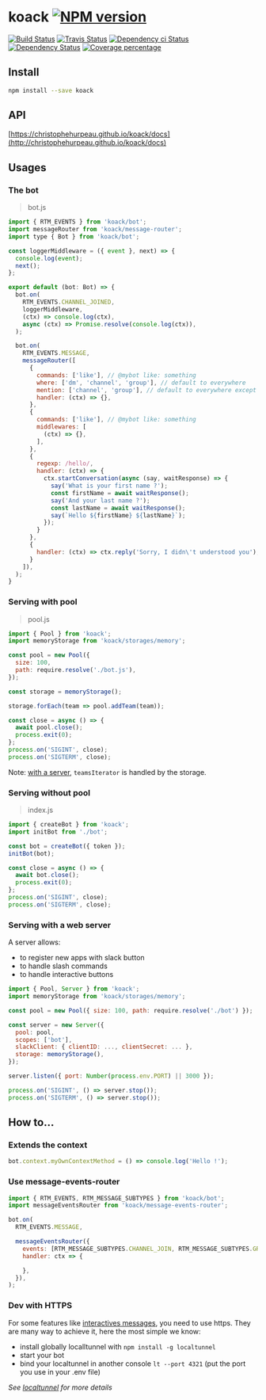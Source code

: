# koack [![NPM version][npm-image]][npm-url]



[![Build Status][circleci-status-image]][circleci-status-url]
[![Travis Status][travisci-status-image]][travisci-status-url]
[![Dependency ci Status][dependencyci-image]][dependencyci-url]
[![Dependency Status][daviddm-image]][daviddm-url]
[![Coverage percentage][coverage-image]][coverage-url]

## Install

```sh
npm install --save koack
```

## API

[https://christophehurpeau.github.io/koack/docs](http://christophehurpeau.github.io/koack/docs)

## Usages

### The bot

> bot.js

```js
import { RTM_EVENTS } from 'koack/bot';
import messageRouter from 'koack/message-router';
import type { Bot } from 'koack/bot';

const loggerMiddleware = ({ event }, next) => {
  console.log(event);
  next();
};

export default (bot: Bot) => {
  bot.on(
    RTM_EVENTS.CHANNEL_JOINED,
    loggerMiddleware,
    (ctx) => console.log(ctx),
    async (ctx) => Promise.resolve(console.log(ctx)),
  );

  bot.on(
    RTM_EVENTS.MESSAGE,
    messageRouter([
      {
        commands: ['like'], // @mybot like: something
        where: ['dm', 'channel', 'group'], // default to everywhere
        mention: ['channel', 'group'], // default to everywhere except dm
        handler: (ctx) => {},
      },
      {
        commands: ['like'], // @mybot like: something
        middlewares: [
          (ctx) => {},
        ],
      },
      {
        regexp: /hello/,
        handler: (ctx) => {
          ctx.startConversation(async (say, waitResponse) => {
            say('What is your first name ?');
            const firstName = await waitResponse();
            say('And your last name ?');
            const lastName = await waitResponse();
            say(`Hello ${firstName} ${lastName}`);
          });
        }
      },
      {
        handler: (ctx) => ctx.reply('Sorry, I didn\'t understood you'),
      }
    ]),
  );
}
```

### Serving with pool

> pool.js

```js
import { Pool } from 'koack';
import memoryStorage from 'koack/storages/memory';

const pool = new Pool({
  size: 100,
  path: require.resolve('./bot.js'),
});

const storage = memoryStorage();

storage.forEach(team => pool.addTeam(team));

const close = async () => {
  await pool.close();
  process.exit(0);
};
process.on('SIGINT', close);
process.on('SIGTERM', close);

```

Note: [with a server](#with-a-server), `teamsIterator` is handled by the storage.

### Serving without pool

> index.js

```js
import { createBot } from 'koack';
import initBot from './bot';

const bot = createBot({ token });
initBot(bot);

const close = async () => {
  await bot.close();
  process.exit(0);
};
process.on('SIGINT', close);
process.on('SIGTERM', close);

```

### Serving with a web server

A server allows:

- to register new apps with slack button
- to handle slash commands
- to handle interactive buttons

```js
import { Pool, Server } from 'koack';
import memoryStorage from 'koack/storages/memory';

const pool = new Pool({ size: 100, path: require.resolve('./bot') });

const server = new Server({
  pool: pool,
  scopes: ['bot'],
  slackClient: { clientID: ..., clientSecret: ... },
  storage: memoryStorage(),
});

server.listen({ port: Number(process.env.PORT) || 3000 });

process.on('SIGINT', () => server.stop());
process.on('SIGTERM', () => server.stop());
```

## How to...

### Extends the context

```js
bot.context.myOwnContextMethod = () => console.log('Hello !');
```

### Use message-events-router

```js
import { RTM_EVENTS, RTM_MESSAGE_SUBTYPES } from 'koack/bot';
import messageEventsRouter from 'koack/message-events-router';

bot.on(
  RTM_EVENTS.MESSAGE,

  messageEventsRouter({
    events: [RTM_MESSAGE_SUBTYPES.CHANNEL_JOIN, RTM_MESSAGE_SUBTYPES.GROUP_JOIN],
    handler: ctx => {

    },
  }),
);
```

### Dev with HTTPS

For some features like [interactives messages](https://api.slack.com/docs/message-buttons), you need to use https. They are many way to achieve it, here the most simple we know:

- install globally localltunnel with `npm install -g localtunnel`
- start your bot
- bind your localtunnel in another console `lt --port 4321` (put the port you use in your .env file)

_See [localtunnel](https://localtunnel.github.io/www/) for more details_


[npm-image]: https://img.shields.io/npm/v/koack.svg?style=flat-square
[npm-url]: https://npmjs.org/package/koack
[daviddm-image]: https://david-dm.org/koack/koack.svg?style=flat-square
[daviddm-url]: https://david-dm.org/koack/koack
[dependencyci-image]: https://dependencyci.com/github/koack/koack/badge?style=flat-square
[dependencyci-url]: https://dependencyci.com/github/koack/koack
[circleci-status-image]: https://img.shields.io/circleci/project/koack/koack/master.svg?style=flat-square
[circleci-status-url]: https://circleci.com/gh/koack/koack
[travisci-status-image]: https://img.shields.io/travis/koack/koack/master.svg?style=flat-square
[travisci-status-url]: https://travis-ci.org/koack/koack
[coverage-image]: https://img.shields.io/codecov/c/github/koack/koack/master.svg?style=flat-square
[coverage-url]: https://codecov.io/gh/koack/koack
[docs-coverage-url]: https://koack.github.io/koack/coverage/lcov-report/
